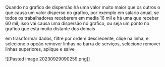 
Quando no grafico de dispersão há uma valor muito maior que os outros o que causa um valor disperso no grafico, por exemplo em salario anual, se todos os trabalhadores receberem em media 16 mil e há uma que receber 60 mil, isso vai causa uma dispersão no grafico, ou seja um ponto no grafico que está muito distante dos demais


em trasnformar dados, filtre por ordem descrecente, cliqe na linha, e selecione o opção remover linhas na barra de serviços, selecione remover linhas superiores, aplique e salve



![[Pasted image 20230929090259.png]]


